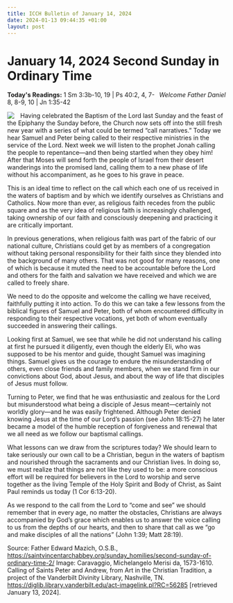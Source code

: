 ```yaml
---
title: ICCH Bulletin of January 14, 2024
date: 2024-01-13 09:44:35 +01:00
layout: post
---
```


# January 14, 2024 Second Sunday in Ordinary Time
<span style="float: right"><em>Welcome Father Daniel</em></span>
**Today's Readings:** 1 Sm 3:3b-10, 19 | Ps 40:2, 4, 7-8, 8-9, 10 | Jn 1:35-42


<img style="float: left; margin-right: 1em;" src="https://diglib.library.vanderbilt.edu/cdri/jpeg/ACT0020.jpg">

Having celebrated the Baptism of the Lord last Sunday and the feast of the Epiphany the Sunday before, the Church now sets off into the still fresh new year with a series of what could be termed “call narratives.” Today we hear Samuel and Peter being called to their respective ministries in the service of the Lord. Next week we will listen to the prophet Jonah calling the people to repentance—and then being startled when they obey him! After that Moses will send forth the people of Israel from their desert wanderings into the promised land, calling them to a new phase of life without his accompaniment, as he goes to his grave in peace.

This is an ideal time to reflect on the call which each one of us received in the waters of baptism and by which we identify ourselves as Christians and Catholics. Now more than ever, as religious faith recedes from the public square and as the very idea of religious faith is increasingly challenged, taking ownership of our faith and consciously deepening and practicing it are critically important.

In previous generations, when religious faith was part of the fabric of our national culture, Christians could get by as members of a congregation without taking personal responsibility for their faith since they blended into the background of many others. That was not good for many reasons, one of which is because it muted the need to be accountable before the Lord and others for the faith and salvation we have received and which we are called to freely share.

We need to do the opposite and welcome the calling we have received, faithfully putting it into action. To do this we can take a few lessons from the biblical figures of Samuel and Peter, both of whom encountered difficulty in responding to their respective vocations, yet both of whom eventually succeeded in answering their callings.

Looking first at Samuel, we see that while he did not understand his calling at first he pursued it diligently, even though the elderly Eli, who was supposed to be his mentor and guide, thought Samuel was imagining things. Samuel gives us the courage to endure the misunderstanding of others, even close friends and family members, when we stand firm in our convictions about God, about Jesus, and about the way of life that disciples of Jesus must follow.

Turning to Peter, we find that he was enthusiastic and zealous for the Lord but misunderstood what being a disciple of Jesus meant—certainly not worldly glory—and he was easily frightened. Although Peter denied knowing Jesus at the time of our Lord’s passion (see John 18:15-27) he later became a model of the humble reception of forgiveness and renewal that we all need as we follow our baptismal callings.

What lessons can we draw from the scriptures today? We should learn to take seriously our own call to be a Christian, begun in the waters of baptism and nourished through the sacraments and our Christian lives. In doing so, we must realize that things are not like they used to be: a more conscious effort will be required for believers in the Lord to worship and serve together as the living Temple of the Holy Spirit and Body of Christ, as Saint Paul reminds us today (1 Cor 6:13-20).

As we respond to the call from the Lord to “come and see” we should remember that in every age, no matter the obstacles, Christians are always accompanied by God’s grace which enables us to answer the voice calling to us from the depths of our hearts, and then to share that call as we “go and make disciples of all the nations” (John 1:39; Matt 28:19).

Source: Father Edward Mazich, O.S.B., https://saintvincentarchabbey.org/sunday_homilies/second-sunday-of-ordinary-time-2/
Image: Caravaggio, Michelangelo Merisi da, 1573-1610. Calling of Saints Peter and Andrew, from Art in the Christian Tradition, a project of the Vanderbilt Divinity Library, Nashville, TN. https://diglib.library.vanderbilt.edu/act-imagelink.pl?RC=56285 [retrieved January 13, 2024].




